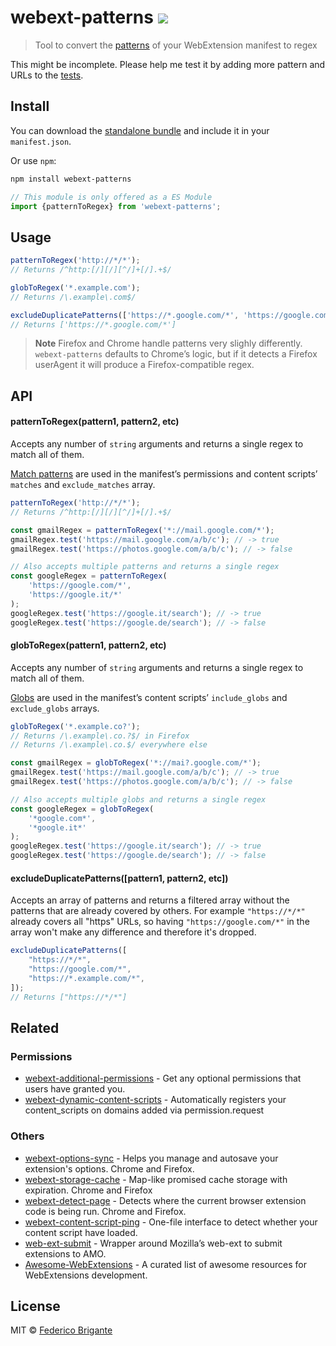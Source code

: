 # webext-patterns [![][badge-gzip]][link-bundlephobia]

[badge-gzip]: https://img.shields.io/bundlephobia/minzip/webext-patterns.svg?label=gzipped
[link-bundlephobia]: https://bundlephobia.com/result?p=webext-patterns

> Tool to convert the [patterns](https://developer.mozilla.org/en-US/docs/Mozilla/Add-ons/WebExtensions/manifest.json/content_scripts#globs) of your WebExtension manifest to regex

This might be incomplete. Please help me test it by adding more pattern and URLs to the [tests](./test.js).

## Install

You can download the [standalone bundle](https://bundle.fregante.com/?pkg=webext-patterns) and include it in your `manifest.json`.

Or use `npm`:

```sh
npm install webext-patterns
```

```js
// This module is only offered as a ES Module
import {patternToRegex} from 'webext-patterns';
```

## Usage

```js
patternToRegex('http://*/*');
// Returns /^http:[/][/][^/]+[/].+$/

globToRegex('*.example.com');
// Returns /\.example\.com$/

excludeDuplicatePatterns(['https://*.google.com/*', 'https://google.com/*']);
// Returns ['https://*.google.com/*']
```

> **Note**
> Firefox and Chrome handle patterns very slighly differently. `webext-patterns` defaults to Chrome’s logic, but if it detects a Firefox userAgent it will produce a Firefox-compatible regex.

## API

#### patternToRegex(pattern1, pattern2, etc)

Accepts any number of `string` arguments and returns a single regex to match all of them.

[Match patterns](https://developer.chrome.com/extensions/match_patterns) are used in the manifest’s permissions and content scripts’ `matches` and `exclude_matches` array.

```js
patternToRegex('http://*/*');
// Returns /^http:[/][/][^/]+[/].+$/

const gmailRegex = patternToRegex('*://mail.google.com/*');
gmailRegex.test('https://mail.google.com/a/b/c'); // -> true
gmailRegex.test('https://photos.google.com/a/b/c'); // -> false

// Also accepts multiple patterns and returns a single regex
const googleRegex = patternToRegex(
	'https://google.com/*',
	'https://google.it/*'
);
googleRegex.test('https://google.it/search'); // -> true
googleRegex.test('https://google.de/search'); // -> false
```

#### globToRegex(pattern1, pattern2, etc)

Accepts any number of `string` arguments and returns a single regex to match all of them.

[Globs](https://developer.mozilla.org/en-US/docs/Mozilla/Add-ons/WebExtensions/manifest.json/content_scripts#globs) are used in the manifest’s content scripts’ `include_globs` and `exclude_globs` arrays.

```js
globToRegex('*.example.co?');
// Returns /\.example\.co.?$/ in Firefox
// Returns /\.example\.co.$/ everywhere else

const gmailRegex = globToRegex('*://mai?.google.com/*');
gmailRegex.test('https://mail.google.com/a/b/c'); // -> true
gmailRegex.test('https://photos.google.com/a/b/c'); // -> false

// Also accepts multiple globs and returns a single regex
const googleRegex = globToRegex(
	'*google.com*',
	'*google.it*'
);
googleRegex.test('https://google.it/search'); // -> true
googleRegex.test('https://google.de/search'); // -> false
```

#### excludeDuplicatePatterns([pattern1, pattern2, etc])

Accepts an array of patterns and returns a filtered array without the patterns that are already covered by others. For example `"https://*/*"` already covers all "https" URLs, so having `"https://google.com/*"` in the array won't make any difference and therefore it's dropped.

```js
excludeDuplicatePatterns([
	"https://*/*",
	"https://google.com/*",
	"https://*.example.com/*",
]);
// Returns ["https://*/*"]
```

## Related

### Permissions

- [webext-additional-permissions](https://github.com/fregante/webext-additional-permissions) - Get any optional permissions that users have granted you.
- [webext-dynamic-content-scripts](https://github.com/fregante/webext-dynamic-content-scripts) - Automatically registers your content_scripts on domains added via permission.request

### Others

- [webext-options-sync](https://github.com/fregante/webext-options-sync) - Helps you manage and autosave your extension's options. Chrome and Firefox.
- [webext-storage-cache](https://github.com/fregante/webext-storage-cache) - Map-like promised cache storage with expiration. Chrome and Firefox
- [webext-detect-page](https://github.com/fregante/webext-detect-page) - Detects where the current browser extension code is being run. Chrome and Firefox.
- [webext-content-script-ping](https://github.com/fregante/webext-content-script-ping) - One-file interface to detect whether your content script have loaded.
- [web-ext-submit](https://github.com/fregante/web-ext-submit) - Wrapper around Mozilla’s web-ext to submit extensions to AMO.
- [Awesome-WebExtensions](https://github.com/fregante/Awesome-WebExtensions) - A curated list of awesome resources for WebExtensions development.

## License

MIT © [Federico Brigante](https://fregante.com)
